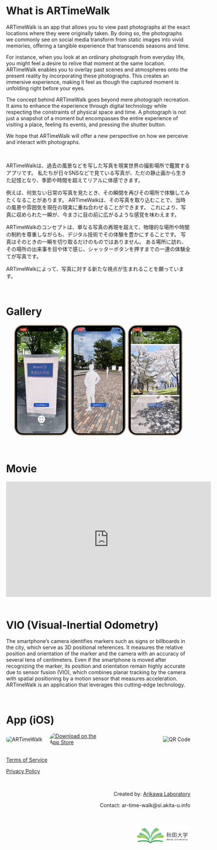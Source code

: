 # What is ARTimeWalk
ARTimeWalk is an app that allows you to view past photographs at the exact locations where they were originally taken. By doing so, the photographs we commonly see on social media transform from static images into vivid memories, offering a tangible experience that transcends seasons and time.

For instance, when you look at an ordinary photograph from everyday life, you might feel a desire to relive that moment at the same location. ARTimeWalk enables you to overlay past scenes and atmospheres onto the present reality by incorporating these photographs. This creates an immersive experience, making it feel as though the captured moment is unfolding right before your eyes.

The concept behind ARTimeWalk goes beyond mere photograph recreation. It aims to enhance the experience through digital technology while respecting the constraints of physical space and time. A photograph is not just a snapshot of a moment but encompasses the entire experience of visiting a place, feeling its events, and pressing the shutter button.

We hope that ARTimeWalk will offer a new perspective on how we perceive and interact with photographs.

<br>

ARTimeWalkは、過去の風景などを写した写真を現実世界の撮影場所で鑑賞するアプリです。
私たちが日々SNSなどで見ている写真が、ただの静止画から生きた記憶となり、季節や時間を超えてリアルに体感できます。

例えば、何気ない日常の写真を見たとき、その瞬間を再びその場所で体験してみたくなることがあります。
ARTimeWalkは、その写真を取り込むことで、当時の風景や雰囲気を現在の現実に重ね合わせることができます。
これにより、写真に収められた一瞬が、今まさに目の前に広がるような感覚を味わえます。

ARTimeWalkのコンセプトは、単なる写真の再現を超えて、物理的な場所や時間の制約を尊重しながらも、デジタル技術でその体験を豊かにすることです。
写真はそのときの一瞬を切り取るだけのものではありません。
ある場所に訪れ、その場所の出来事を目や体で感じ、シャッターボタンを押すまでの一連の体験全てが写真です。

ARTimeWalkによって、写真に対する新たな視点が生まれることを願っています。

<br>

# Gallery
<p style= 'text-align: center;'>
  <img src="images/app_image_detect.jpg" width= "30%" >
  <img src="images/app_image_avatar.jpg" width= "30%" >
  <img src="images/app_image_photo.jpg" width= "30%" >
</p>

<br>

# Movie
<div class="wrap">
  <iframe width="560" height="315" src="https://www.youtube.com/embed/0M_TU2QXXmk?si=qRCGXrpkaowZBmiP" title="YouTube video player" frameborder="0" allow="accelerometer; autoplay; clipboard-write; encrypted-media; gyroscope; picture-in-picture; web-share" referrerpolicy="strict-origin-when-cross-origin" allowfullscreen></iframe>
</div>

<br>

# VIO (Visual-Inertial Odometry)
The smartphone’s camera identifies markers such as signs or billboards in the city, which serve as 3D positional references. It measures the relative position and orientation of the marker and the camera with an accuracy of several tens of centimeters. Even if the smartphone is moved after recognizing the marker, its position and orientation remain highly accurate due to sensor fusion (VIO), which combines planar tracking by the camera with spatial positioning by a motion sensor that measures acceleration. ARTimeWalk is an application that leverages this cutting-edge technology.

<br>

# App (iOS)
<div style="display: flex; align-items: center; justify-content: space-between;">
  <div style="display: flex; align-items: center; gap: 20px;">
    <img src="https://is1-ssl.mzstatic.com/image/thumb/Purple211/v4/bc/a0/00/bca0000f-112d-9a79-223d-dd7923ff8aca/AppIcon-0-0-1x_U007emarketing-0-10-0-85-220.png/540x540bb.jpg" alt="ARTimeWalk" style="max-width: 120px; height: auto; border-radius: 22%; overflow: hidden;">
    <a href="https://apps.apple.com/jp/app/artimewalk/id6473194027?itsct=apps_box_badge&amp;itscg=30200" style="display: inline-block; overflow: hidden; border-radius: 13px; max-width: 150px; height: auto;">
      <img src="https://tools.applemediaservices.com/api/badges/download-on-the-app-store/black/en-us?size=250x83&amp;releaseDate=1721606400" alt="Download on the App Store" style="border-radius: 13px; max-width: 150px; height: auto;">
    </a>
  </div>
  
  <img src="https://tools-qr-production.s3.amazonaws.com/output/apple-toolbox/54bf8aafc9ebf4ffd3f3c62c85ee214f/b4ce6eacf611621c23c43683eeb175d3.png" alt="QR Code" style="max-width: 100px; height: auto;">
</div>

<br>

[Terms of Service](https://artimewalk.github.io/site/terms)

[Privacy Policy](https://artimewalk.github.io/site/privacy-policy)

<br>

<p style= 'text-align: right;'>
  Created by: <a href="https://top.ie.akita-u.ac.jp/lab/" target="_blank">Arikawa Laboratory</a>
</p>

<p style= 'text-align: right;'>
  Contact: ar-time-walk@si.akita-u.info
</p>

<br>

<p style= 'text-align: right;'>
  <a href="https://www.akita-u.ac.jp/honbu/" target="_blank"><img src="images/au_logo.jpg" width= "30%" ></a>
</p>
